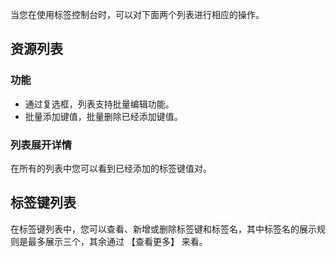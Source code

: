 
当您在使用标签控制台时，可以对下面两个列表进行相应的操作。

## 资源列表  

### 功能
- 通过复选框，列表支持批量编辑功能。
- 批量添加键值，批量删除已经添加键值。

### 列表展开详情  
在所有的列表中您可以看到已经添加的标签键值对。

## 标签键列表  

在标签键列表中，您可以查看、新增或删除标签键和标签名，其中标签名的展示规则是最多展示三个，其余通过 【查看更多】 来看。
